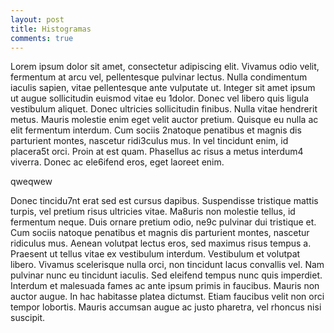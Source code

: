 ```yaml
---
layout: post
title: Histogramas
comments: true
---
```


Lorem ipsum dolor sit amet, consectetur adipiscing elit. Vivamus odio velit, fermentum at arcu vel, pellentesque pulvinar lectus. Nulla condimentum iaculis sapien, vitae pellentesque ante vulputate ut. Integer sit amet ipsum ut augue sollicitudin euismod vitae eu 1dolor. Donec vel libero quis ligula vestibulum aliquet. Donec ultricies sollicitudin finibus. Nulla vitae hendrerit metus. Mauris molestie enim eget velit auctor pretium. Quisque eu nulla ac elit fermentum interdum. Cum sociis 2natoque penatibus et magnis dis parturient montes, nascetur ridi3culus mus. In vel tincidunt enim, id placera5t orci. Proin at est quam. Phasellus ac risus a metus interdum4 viverra. Donec ac ele6ifend eros, eget laoreet enim.

qweqwew

Donec tincidu7nt erat sed est cursus dapibus. Suspendisse tristique mattis turpis, vel pretium risus ultricies vitae. Ma8uris non molestie tellus, id fermentum neque. Duis ornare pretium odio, ne9c pulvinar dui tristique et. Cum sociis natoque penatibus et magnis dis parturient montes, nascetur ridiculus mus. Aenean volutpat lectus eros, sed maximus risus tempus a. Praesent ut tellus vitae ex vestibulum interdum. Vestibulum et volutpat libero. Vivamus scelerisque nulla orci, non tincidunt lacus convallis vel. Nam pulvinar nunc eu tincidunt iaculis. Sed eleifend tempus nunc quis imperdiet. Interdum et malesuada fames ac ante ipsum primis in faucibus. Mauris non auctor augue. In hac habitasse platea dictumst. Etiam faucibus velit non orci tempor lobortis. Mauris accumsan augue ac justo pharetra, vel rhoncus nisi suscipit.